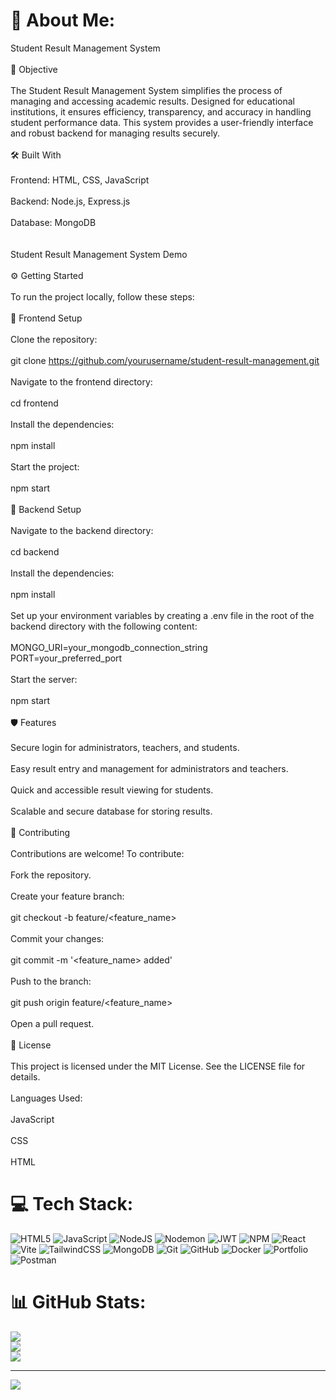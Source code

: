 # 💫 About Me:
Student Result Management System<br><br>🎯 Objective<br><br>The Student Result Management System simplifies the process of managing and accessing academic results. Designed for educational institutions, it ensures efficiency, transparency, and accuracy in handling student performance data. This system provides a user-friendly interface and robust backend for managing results securely.<br><br>🛠️ Built With<br><br>Frontend: HTML, CSS, JavaScript<br><br>Backend: Node.js, Express.js<br><br>Database: MongoDB<br><br><br>Student Result Management System Demo<br><br>⚙️ Getting Started<br><br>To run the project locally, follow these steps:<br><br>🚀 Frontend Setup<br><br>Clone the repository:<br><br>git clone https://github.com/yourusername/student-result-management.git<br><br>Navigate to the frontend directory:<br><br>cd frontend<br><br>Install the dependencies:<br><br>npm install<br><br>Start the project:<br><br>npm start<br><br>🔧 Backend Setup<br><br>Navigate to the backend directory:<br><br>cd backend<br><br>Install the dependencies:<br><br>npm install<br><br>Set up your environment variables by creating a .env file in the root of the backend directory with the following content:<br><br>MONGO_URI=your_mongodb_connection_string<br>PORT=your_preferred_port<br><br>Start the server:<br><br>npm start<br><br>🛡️ Features<br><br>Secure login for administrators, teachers, and students.<br><br>Easy result entry and management for administrators and teachers.<br><br>Quick and accessible result viewing for students.<br><br>Scalable and secure database for storing results.<br><br>🤝 Contributing<br><br>Contributions are welcome! To contribute:<br><br>Fork the repository.<br><br>Create your feature branch:<br><br>git checkout -b feature/<feature_name><br><br>Commit your changes:<br><br>git commit -m '<feature_name> added'<br><br>Push to the branch:<br><br>git push origin feature/<feature_name><br><br>Open a pull request.<br><br>📄 License<br><br>This project is licensed under the MIT License. See the LICENSE file for details.<br><br>Languages Used:<br><br>JavaScript<br><br>CSS<br><br>HTML


# 💻 Tech Stack:
![HTML5](https://img.shields.io/badge/html5-%23E34F26.svg?style=for-the-badge&logo=html5&logoColor=white) ![JavaScript](https://img.shields.io/badge/javascript-%23323330.svg?style=for-the-badge&logo=javascript&logoColor=%23F7DF1E) ![NodeJS](https://img.shields.io/badge/node.js-6DA55F?style=for-the-badge&logo=node.js&logoColor=white) ![Nodemon](https://img.shields.io/badge/NODEMON-%23323330.svg?style=for-the-badge&logo=nodemon&logoColor=%BBDEAD) ![JWT](https://img.shields.io/badge/JWT-black?style=for-the-badge&logo=JSON%20web%20tokens) ![NPM](https://img.shields.io/badge/NPM-%23CB3837.svg?style=for-the-badge&logo=npm&logoColor=white) ![React](https://img.shields.io/badge/react-%2320232a.svg?style=for-the-badge&logo=react&logoColor=%2361DAFB) ![Vite](https://img.shields.io/badge/vite-%23646CFF.svg?style=for-the-badge&logo=vite&logoColor=white) ![TailwindCSS](https://img.shields.io/badge/tailwindcss-%2338B2AC.svg?style=for-the-badge&logo=tailwind-css&logoColor=white) ![MongoDB](https://img.shields.io/badge/MongoDB-%234ea94b.svg?style=for-the-badge&logo=mongodb&logoColor=white) ![Git](https://img.shields.io/badge/git-%23F05033.svg?style=for-the-badge&logo=git&logoColor=white) ![GitHub](https://img.shields.io/badge/github-%23121011.svg?style=for-the-badge&logo=github&logoColor=white) ![Docker](https://img.shields.io/badge/docker-%230db7ed.svg?style=for-the-badge&logo=docker&logoColor=white) ![Portfolio](https://img.shields.io/badge/Portfolio-%23000000.svg?style=for-the-badge&logo=firefox&logoColor=#FF7139) ![Postman](https://img.shields.io/badge/Postman-FF6C37?style=for-the-badge&logo=postman&logoColor=white)
# 📊 GitHub Stats:
![](https://github-readme-stats.vercel.app/api?username=akhilchandps&theme=dark&hide_border=false&include_all_commits=false&count_private=false)<br/>
![](https://github-readme-streak-stats.herokuapp.com/?user=akhilchandps&theme=dark&hide_border=false)<br/>
![](https://github-readme-stats.vercel.app/api/top-langs/?username=akhilchandps&theme=dark&hide_border=false&include_all_commits=false&count_private=false&layout=compact)

---
[![](https://visitcount.itsvg.in/api?id=akhilchandps&icon=0&color=0)](https://visitcount.itsvg.in)

<!-- Proudly created with GPRM ( https://gprm.itsvg.in ) -->
